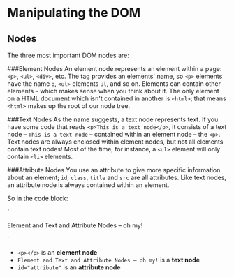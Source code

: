 # Manipulating the DOM


## Nodes

The three most important DOM nodes are:

###Element Nodes
An element node represents an element within a page: `<p>`, `<ul>`, `<div>`, etc. The tag provides an elements' name, so `<p>` elements have the name `p`, `<ul>` elements `ul`, and so on. Elements can contain other elements – which makes sense when you think about it. The only element on a HTML document which isn't contained in another is `<html>`; that means `<html>` makes up the root of our node tree.

###Text Nodes
As the name suggests, a text node represents text. If you have some code that reads `<p>This is a text node</p>`, it consists of a text node – `This is a text node` – contained within an element node – the `<p>`. Text nodes are always enclosed within element nodes, but not all elements contain text nodes! Most of the time, for instance, a `<ul>` element will only contain `<li>` elements.

###Attribute Nodes
You use an attribute to give more specific information about an element; `id`, `class`, `title` and `src` are all attributes. Like text nodes, an attribute node is always contained within an element.

So in the code block:

`<p id="attribute">
	Element and Text and Attribute Nodes – oh my!
</p>`

* `<p></p>` is an **element node**
* `Element and Text and Attribute Nodes – oh my!` is a **text node**
* `id="attribute"` is an **attribute node**
